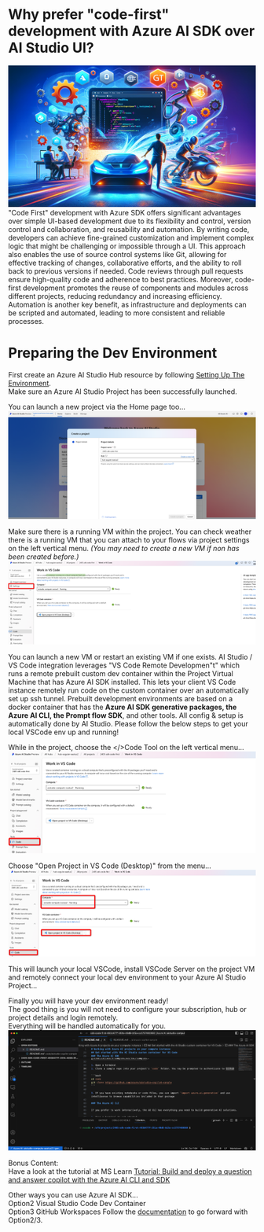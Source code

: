 # Why prefer "code-first" development with Azure AI SDK over AI Studio UI?
![Alt text](../../../media/p01.webp)
"Code First" development with Azure SDK offers significant advantages over simple UI-based development due to its flexibility and control, version control and collaboration, and reusability and automation. By writing code, developers can achieve fine-grained customization and implement complex logic that might be challenging or impossible through a UI. This approach also enables the use of source control systems like Git, allowing for effective tracking of changes, collaborative efforts, and the ability to roll back to previous versions if needed. Code reviews through pull requests ensure high-quality code and adherence to best practices. Moreover, code-first development promotes the reuse of components and modules across different projects, reducing redundancy and increasing efficiency. Automation is another key benefit, as infrastructure and deployments can be scripted and automated, leading to more consistent and reliable processes.

# Preparing the Dev Environment

First create an Azure AI Studio Hub resource by following [Setting Up The Environment](../../Lab1%20-%20WikiPediaChatApp/1.1SettingUptheEnv.md). \
Make sure an Azure AI Studio Project has been successfully launched.

You can launch a new project via the Home page too...
![Alt text](../../../media/1420.png)

Make sure there is a running VM within the project. You can check weather there is a running VM that you can attach to your flows via project settings on the left vertical menu. *(You may need to create a new VM if non has been created before.)*
![Alt text](../../../media/1450.png)

You can launch a new VM or restart an existing VM if one exists. AI Studio / VS Code integration leverages "VS Code Remote Developmen"t" which runs a remote prebuilt custom dev container within the Project Virtual Machine that has Azure AI SDK installed. This lets your client VS Code instance remotely run code on the custom container over an automatically set up ssh tunnel. Prebuilt development environments are based on a docker container that has the **Azure AI SDK generative packages, the Azure AI CLI, the Prompt flow SDK**, and other tools.  All config & setup is automatically done by AI Studio. Please follow the below steps to get your local VSCode env up and running!

While in the project, choose the </>Code Tool on the left vertical menu...
![Alt text](../../../media/1451.png)

Choose "Open Project in VS Code (Desktop)" from the menu...
![Alt text](../../../media/1452.png)

This will launch your local VSCode, install VSCode Server on the project VM and remotely connect your local dev environment to your Azure AI Studio Project...

Finally you will have your dev environment ready! \
The good thing is you will not need to configure your subscription, hub or project details and login remotely. \
Everything will be handled automatically for you.
![Alt text](../../../media/1453.png)





Bonus Content: \
Have a look at the tutorial at MS Learn [Tutorial: Build and deploy a question and answer copilot with the Azure AI CLI and SDK](https://learn.microsoft.com/en-us/azure/ai-studio/tutorials/deploy-copilot-sdk)

Other ways you can use Azure AI SDK...\
Option2 Visual Studio Code Dev Container \
Option3 GitHub Workspaces 
Follow the [documentation](https://learn.microsoft.com/en-us/azure/ai-studio/how-to/sdk-install?tabs=linux) to go forward with Option2/3.